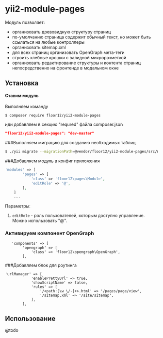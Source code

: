 # yii2-module-pages

Модуль позволяет:
 - организовать древовидную структуру страниц
 - по-умолчанию страница содержит обычный текст, но может быть ссылаться на любые контроллеры
 - организовать sitemap.xml
 - для всех страниц организовать OpenGraph мета-теги
 - строить хлебные крошки с валидной микроразметкой
 - организовать редактирование структуры и контента страниц непосредственно на фронтенде в модальном окне


Установка
------------

#### Ставим модуль

Выполняем команду
```bash
$ composer require floor12/yii2-module-pages
```

иди добавляем в секцию "requred" файла composer.json
```json
"floor12/yii2-module-pages": "dev-master"
```


###Выполняем миграцию для созданию необходимых таблиц
```bash
$ ./yii migrate --migrationPath=@vendor/floor12/yii2-module-pages/src/migrations
```

###Добавляем модуль в конфиг приложения
```php  
'modules' => [
        'pages' => [
            'class' => 'floor12\pages\Module',
            'editRole' => '@',
        ],
    ]
    ...
```

Параметры:

1. `editRole` - роль пользователей, которым доступно управление. Можно использовать "@".

### Активируем компонент OpenGraph

```
   'components' => [
        'opengraph' => [
            'class' => 'floor12\opengraph\OpenGraph',
        ],
```

###Добавляем блок для роутинга

```
'urlManager' => [
            'enablePrettyUrl' => true,
            'showScriptName' => false,
            'rules' => [
                '/<path:[\w_\/-]+>.html' => '/pages/page/view',
                '/sitemap.xml' => '/site/sitemap',
            ],
        ],
```

Использование
-----
@todo

